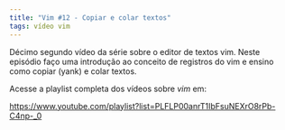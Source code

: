 ```yaml
---
title: "Vim #12 - Copiar e colar textos" 
tags: vídeo vim 
---
```


Décimo segundo vídeo da série sobre o editor de textos vim. Neste episódio faço uma introdução ao conceito de registros do vim e ensino como copiar (yank) e colar textos.

Acesse a playlist completa dos vídeos sobre *vim* em:

https://www.youtube.com/playlist?list=PLFLP00anrT1IbFsuNEXrO8rPb-C4np-_0

